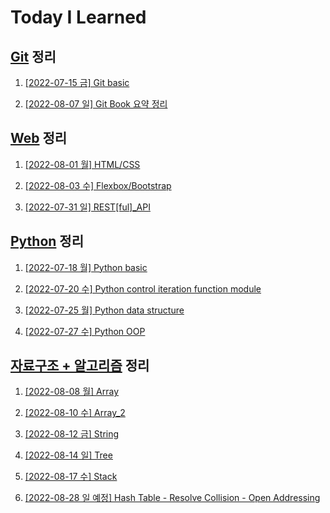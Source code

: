 # Today I Learned

## [Git](/Git) 정리

1. [[2022-07-15 금] Git basic](/Git/0715_Git_basic.md)



2. [[2022-08-07 일] Git Book 요약 정리](https://github.com/kimsixsue/CS-Study/blob/master/kimsixsue/Git_GitHub.md)

## [Web](/Web) 정리

1. [[2022-08-01 월] HTML/CSS](/Web/0801_HTML_CSS.md)


2. [[2022-08-03 수] Flexbox/Bootstrap](/Web/0803_Flexbox_Bootstrap.md)



3. [[2022-07-31 일] REST[ful]_API](https://github.com/kimsixsue/CS-Study/blob/master/kimsixsue/RESTful_API.md)

## [Python](/Python) 정리

1. [[2022-07-18 월] Python basic](/Python/0718_Python_basic.md)


2. [[2022-07-20 수] Python control iteration function module](/Python/0720_control_iteration_function_module.md)


3. [[2022-07-25 월] Python data structure](/Python/0725_data_structure.md)


4. [[2022-07-27 수] Python OOP](/Python/0727_OOP.md)

## [자료구조 + 알고리즘](/Algorithm) 정리

1. [[2022-08-08 월] Array](/Algorithm/0808_Array.md)


2. [[2022-08-10 수] Array_2](/Algorithm/0810_Array_2.md)


3. [[2022-08-12 금] String](/Algorithm/0812_String.md)


4. [[2022-08-14 일] Tree](https://github.com/kimsixsue/CS-Study/blob/master/kimsixsue/Tree.md)


5. [[2022-08-17 수] Stack](/Algorithm/0817_Stack.md)



6. [[2022-08-28 일 예정] Hash Table - Resolve Collision - Open Addressing](https://github.com/kimsixsue/CS-Study/blob/master/kimsixsue/Open_Addressing.md)
